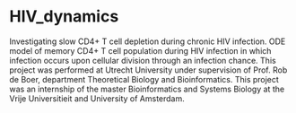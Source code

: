 # HIV_dynamics
Investigating slow CD4+ T cell depletion during chronic HIV infection. ODE model of memory CD4+ T cell population during HIV infection in which infection occurs upon cellular division through an infection chance. This project was performed at Utrecht University under supervision of Prof. Rob de Boer, department Theoretical Biology and Bioinformatics. This project was an internship of the master Bioinformatics and Systems Biology at the Vrije Universitieit  and University of Amsterdam.
